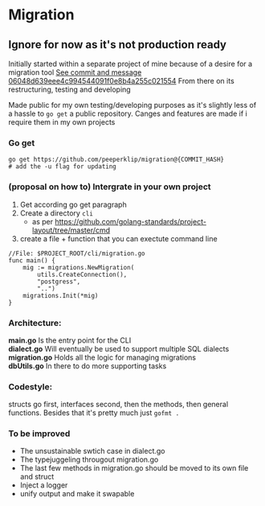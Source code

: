 # Migration
## Ignore for now as it's not production ready

Initially started within a separate project of mine because of a desire for a migration tool
[See commit and message 06048d639eee4c994544091f0e8b4a255c021554](https://github.com/peeperklip/migration/commit/06048d639eee4c994544091f0e8b4a255c021554) From there on its restructuring, testing and developing

Made public for my own testing/developing purposes as it's slightly less of a hassle to `go get` a public repository. Canges and features are made if i require them in my own projects

### Go get
```shell
go get https://github.com/peeperklip/migration@{COMMIT_HASH}
# add the -u flag for updating
```

### (proposal on how to) Intergrate in your own project
1. Get according go get paragraph
2. Create a directory `cli`
   * as per https://github.com/golang-standards/project-layout/tree/master/cmd
3. create a file + function that you can exectute command line
```
//File: $PROJECT_ROOT/cli/migration.go
func main() {
	mig := migrations.NewMigration(
		utils.CreateConnection(),
		"postgress",
		"..")
	migrations.Init(*mig)
}
```


### Architecture:
<b>main.go</b> Is the entry point for the CLI<br>
<b>dialect.go</b> Will eventually be used to support multiple SQL dialects<br>
<b>migration.go</b> Holds all the logic for managing migrations<br>
<b>dbUtils.go</b> In there to do more supporting tasks<br>

### Codestyle:
structs go first, interfaces second, then the methods, then general functions. Besides that it's pretty much just `gofmt .`

### To be improved
* The unsustainable swtich case in dialect.go
* The typejuggeling througout migration.go
* The last few methods in migration.go should be moved to its own file and struct
* Inject a logger
* unify output and make it swapable